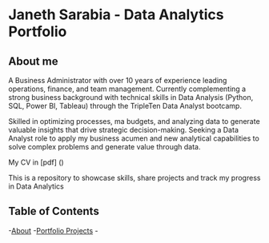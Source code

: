 # Janeth Sarabia - Data Analytics Portfolio

## About me

A Business Administrator with over 10 years of experience leading operations, finance, and team management. Currently complementing a strong business background with technical skills in Data Analysis (Python, SQL, Power BI, Tableau) through the TripleTen Data Analyst bootcamp.

Skilled in optimizing processes, ma budgets, and analyzing data to generate valuable insights that drive strategic decision-making. Seeking a Data Analyst role to apply my business acumen and new analytical capabilities to solve complex problems and generate value through data.

My CV in [pdf] ()

This is a repository to showcase skills, share projects and track my progress in Data Analytics

## Table of Contents

-[About]() -[Portfolio Projects]() -
